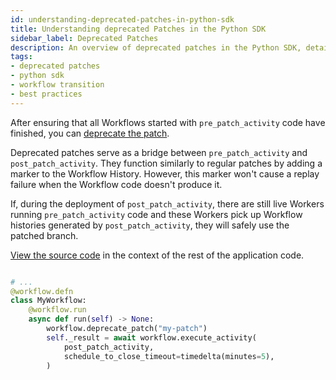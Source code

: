 ```yaml
---
id: understanding-deprecated-patches-in-python-sdk
title: Understanding deprecated Patches in the Python SDK
sidebar_label: Deprecated Patches
description: An overview of deprecated patches in the Python SDK, detailing their role in ensuring smooth transitions between workflow versions and preventing replay failures.
tags:
- deprecated patches
- python sdk
- workflow transition
- best practices
---
```


<!-- DO NOT EDIT THIS FILE DIRECTLY.
THIS FILE IS GENERATED from https://github.com/temporalio/documentation/blob/main/sample-apps/python/version_your_workflows/workflow_3_patch_deprecated_dacx.py. -->

After ensuring that all Workflows started with `pre_patch_activity` code have finished, you can [deprecate the patch](https://python.temporal.io/temporalio.workflow.html#deprecate_patch).

Deprecated patches serve as a bridge between `pre_patch_activity` and `post_patch_activity`. They function similarly to regular patches by adding a marker to the Workflow History. However, this marker won't cause a replay failure when the Workflow code doesn't produce it.

If, during the deployment of `post_patch_activity`, there are still live Workers running `pre_patch_activity` code and these Workers pick up Workflow histories generated by `post_patch_activity`, they will safely use the patched branch.

<div class="copycode-notice-container"><a href="https://github.com/temporalio/documentation/blob/main/sample-apps/python/version_your_workflows/workflow_3_patch_deprecated_dacx.py">View the source code</a> in the context of the rest of the application code.</div>

```python

# ...
@workflow.defn
class MyWorkflow:
    @workflow.run
    async def run(self) -> None:
        workflow.deprecate_patch("my-patch")
        self._result = await workflow.execute_activity(
            post_patch_activity,
            schedule_to_close_timeout=timedelta(minutes=5),
        )
```

